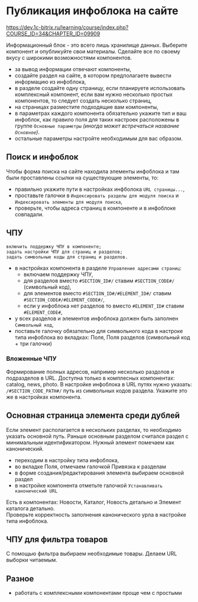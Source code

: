 # Публикация инфоблока на сайте
https://dev.1c-bitrix.ru/learning/course/index.php?COURSE_ID=34&CHAPTER_ID=09909

Информационный блок - это всего лишь хранилище данных. Выберите компонент и опубликуйте свои материалы. Сделайте все по своему вкусу с широкими возможностями компонентов.

- за вывод информации отвечают компоненты,
- создайте раздел на сайте, в котором предполагаете вывести информацию из инфоблока,
- в разделе создайте одну страницу, если планируете использовать комплексный компонент, если вам нужно несколько простых компонентов, то следует создать несколько страниц,
- на страницах разместите подходящие вам компоненты,
- в параметрах каждого компонента обязательно укажите тип и ваш инфоблок, как правило поля для таких настроек расположены в группе `Основные параметры` *(иногда может встречаться название `Основное`)*.
- остальные параметры настройте необходимым для вас образом.

## Поиск и инфоблок
Чтобы форма поиска на сайте находила элементы инфоблока и там были проставлены ссылки на существующие элементы, то:
- правильно укажите пути в настройках инфболока `URL страницы...`,
- проставьте галочки в `Индексировать разделы для модуля поиска` и `Индексировать элементы для модуля поиска`,
- проверьте, чтобы адреса страниц в компоненте и в инфоблоке совпадали.

## ЧПУ

    включить поддержку ЧПУ в компоненте;
    задать настройки ЧПУ для страниц и разделов;
    задать символьные коды для страниц и разделов.

- в настройках компонента в разделе `Управление адресами страниц`:
  - включаем поддержку ЧПУ,
  - для разделов вместо `#SECTION_ID#/` ставим `#SECTION_CODE#/` (символьный код),
  - для элементов вместо `#SECTION_ID#/#ELEMENT_ID#/` ставим `#SECTION_CODE#/#ELEMENT_CODE#/`,
  - если у инфоблока нет разделов то вместо `#ELEMENT_ID#` ставим  `#ELEMENT_CODE#`,
- у всех разделов и элементов инфоблока должен быть заполнен `Символьный код`,
- поставьте галочку обязательно для символьного кода в настроке типа инфоблока во вкладках: Поля, Поля разделов (символьный код + три галочки)

### Вложенные ЧПУ
Формирование полных адресов, например несколько раздолов и подразделов в URL. Доступна только в комплесных компонентах: catalog, news, photo. В настройке инфоблока в URL путях нужно указать: `/#SECTION_CODE_PATH#/` путь из символьных кодов раздела. Укажите это же в настройках компонента.

## Основная страница элемента среди дублей
Если элемент располагается в нескольких разделах, то необходимо указать основной путь. Раньше основным разделом считался раздел с минимальным идентификатором. Нужный элемент помечаем как канонический.

- переходим в настройку типа инфоблока,
- во вкладке Поля, отмечаем галочкой Привязка к разделам
- в форме создания/редактирования элемента выбираем основной раздел
- в настройке компонента отметьте галочкой `Устанавливать канонический URL`

Есть в компонентах: Новости, Каталог, Новость детально и Элемент каталога детально.  
Проверьте корректность заполнения канонического урла в настройке типа инфоблока.

## ЧПУ для фильтра товаров
С помощью фильтра выбираем необходимые товары. Делаем URL выборки читаемым.

## Разное
- работать с комплексными компонентами проще чем с простыми
